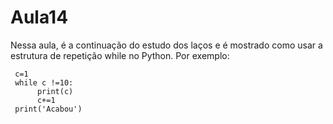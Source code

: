 # Aula14
Nessa aula, é a continuação do estudo dos laços e é mostrado como usar a estrutura de repetição while no Python. Por exemplo:

     c=1
     while c !=10:
          print(c)
          c+=1
     print('Acabou')
